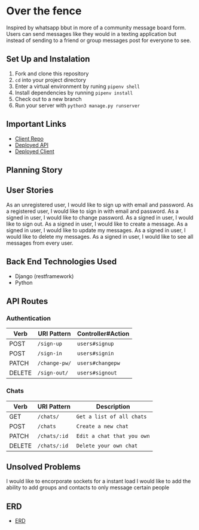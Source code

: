 # Over the fence
Inspired by whatsapp bbut in more of a community message board form. Users can send messages like they would in a texting application but instead of
sending  to a friend or group messages post for everyone to see.


## Set Up and Instalation
1. Fork and clone this repository
2. `cd` into your project directory
3. Enter a virtual environment by runing `pipenv shell`
4. Install dependencies by running `pipenv install`
5. Check out to a new branch
6. Run your server with `python3 manage.py runserver`

## Important Links
- [Client Repo](https://github.com/PatrickDohn/Overthefence-client)
- [Deployed API](https://git.heroku.com/overthefence.git)
- [Deployed Client]( https://patrickdohn.github.io/Overthefence-client/)

## Planning Story


## User Stories
As an unregistered user, I would like to sign up with email and password.
As a registered user, I would like to sign in with email and password.
As a signed in user, I would like to change password.
As a signed in user, I would like to sign out.
As a signed in user, I would like to create a message.
As a signed in user, I would like to update my messages.
As a signed in user, I would like to delete my messages.
As a signed in user, I would like to see all messages from every user.


## Back End Technologies Used
- Django (restframework)
- Python

## API Routes

### Authentication

| Verb   | URI Pattern            | Controller#Action |
|--------|------------------------|-------------------|
| POST   | `/sign-up`             | `users#signup`    |
| POST   | `/sign-in`             | `users#signin`    |
| PATCH  | `/change-pw/` | `users#changepw`  |
| DELETE | `/sign-out/`        | `users#signout`   |

### Chats

| Verb   | URI Pattern            | Description |
|--------|------------------------|-------------------|
| GET    | `/chats/`             | `Get a list of all chats`    |
| POST   | `/chats`             | `Create a new chat`    |
| PATCH  | `/chats/:id` | `Edit a chat that you own`  |
| DELETE | `/chats/:id`        | `Delete your own chat`   |


## Unsolved Problems
I would like to encorporate sockets for a instant load
I would like to add the ability to add groups and contacts to only message certain people


## ERD
- [ERD](https://imgur.com/nK3KiyF)
